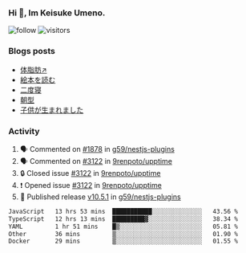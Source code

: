 ### Hi 👋, Im Keisuke Umeno.

<!--
**9renpoto/9renpoto** is a ✨ _special_ ✨ repository because its `README.md` (this file) appears on your GitHub profile.

Here are some ideas to get you started:

- 🔭 I’m currently working on ...
- 🌱 I’m currently learning ...
- 👯 I’m looking to collaborate on ...
- 🤔 I’m looking for help with ...
- 💬 Ask me about ...
- 📫 How to reach me: ...
- 😄 Pronouns: ...
- ⚡ Fun fact: ...
-->

![follow](https://img.shields.io/github/followers/9renpoto?label=Follow&style=social)
![visitors](https://komarev.com/ghpvc/?username=9renpoto&label=Profile%20views&color=0e75b6&style=flat)

### Blogs posts

<!-- BLOG-POST-LIST:START -->
- [体脂肪↗](https://9renpoto.win/entry/2024/08/12/gaining_fat)
- [絵本を読む](https://9renpoto.win/entry/2024/07/26/picture_book)
- [二度寝](https://9renpoto.win/entry/2024/07/18/going_back_to_sleep)
- [朝型](https://9renpoto.win/entry/2024/05/29/im-an-early)
- [子供が生まれました](https://9renpoto.win/entry/2024/04/18/hello-world)
<!-- BLOG-POST-LIST:END -->

### Activity

<!--START_SECTION:activity-->
1. 🗣 Commented on [#1878](https://github.com/g59/nestjs-plugins/pull/1878#issuecomment-2323533092) in [g59/nestjs-plugins](https://github.com/g59/nestjs-plugins)
2. 🗣 Commented on [#3122](https://github.com/9renpoto/upptime/issues/3122#issuecomment-2323409576) in [9renpoto/upptime](https://github.com/9renpoto/upptime)
3. 🔒 Closed issue [#3122](https://github.com/9renpoto/upptime/issues/3122) in [9renpoto/upptime](https://github.com/9renpoto/upptime)
4. ❗ Opened issue [#3122](https://github.com/9renpoto/upptime/issues/3122) in [9renpoto/upptime](https://github.com/9renpoto/upptime)
5. 🚀 Published release [v10.5.1](https://github.com/g59/nestjs-plugins/releases/tag/v10.5.1) in [g59/nestjs-plugins](https://github.com/g59/nestjs-plugins)
<!--END_SECTION:activity-->

<!--START_SECTION:waka-->

```txt
JavaScript   13 hrs 53 mins  ███████████░░░░░░░░░░░░░░   43.56 %
TypeScript   12 hrs 13 mins  █████████▓░░░░░░░░░░░░░░░   38.34 %
YAML         1 hr 51 mins    █▒░░░░░░░░░░░░░░░░░░░░░░░   05.81 %
Other        36 mins         ▒░░░░░░░░░░░░░░░░░░░░░░░░   01.90 %
Docker       29 mins         ▒░░░░░░░░░░░░░░░░░░░░░░░░   01.55 %
```

<!--END_SECTION:waka-->
